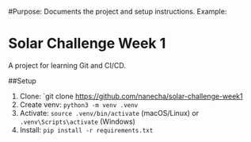 #Purpose: Documents the project and setup instructions.
Example:

# Solar Challenge Week 1
A project for learning Git and CI/CD.

##Setup
1. Clone: `git clone https://github.com/nanecha/solar-challenge-week1
2. Create venv: `python3 -m venv .venv`
3. Activate: `source .venv/bin/activate` (macOS/Linux) or `.venv\Scripts\activate` (Windows)
4. Install: `pip install -r requirements.txt`